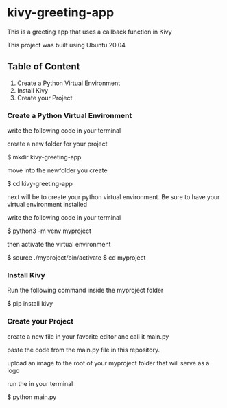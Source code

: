 # kivy-greeting-app
This is a greeting app that uses a callback function in Kivy

This project was built using Ubuntu 20.04
## Table of Content
1. Create a Python Virtual Environment
2. Install Kivy
3. Create your Project

### Create a Python Virtual Environment

write the following code in your terminal

create a new folder for your project

$ mkdir kivy-greeting-app

move into the newfolder you create

$ cd kivy-greeting-app

next will be to create your python virtual environment. Be sure to have your virtual environment installed

write the following code in your terminal

$ python3 -m venv myproject

then activate the virtual environment

$ source ./myproject/bin/activate
$ cd myproject

### Install Kivy

Run the following command inside the myproject folder

$ pip install kivy

### Create your Project

create a new file in your favorite editor anc call it main.py

paste the code from the main.py file in this repository.

upload an image to the root of your myproject folder that will serve as a logo

run the in your terminal

$ python main.py
